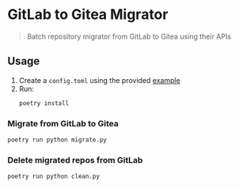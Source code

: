 # GitLab to Gitea Migrator
> Batch repository migrator from GitLab to Gitea using their APIs

## Usage
1. Create a `config.toml` using the provided [example](config.toml.example)
2. Run:
    ```python
    poetry install
    ```

### Migrate from GitLab to Gitea
```python
poetry run python migrate.py
```

### Delete migrated repos from GitLab
```python
poetry run python clean.py
```
